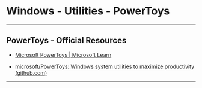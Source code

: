 # Windows - Utilities - PowerToys

---

## PowerToys - Official Resources

* [Microsoft PowerToys | Microsoft Learn](https://learn.microsoft.com/en-us/windows/powertoys/)

* [microsoft/PowerToys: Windows system utilities to maximize productivity (github.com)](https://github.com/microsoft/PowerToys)

---

